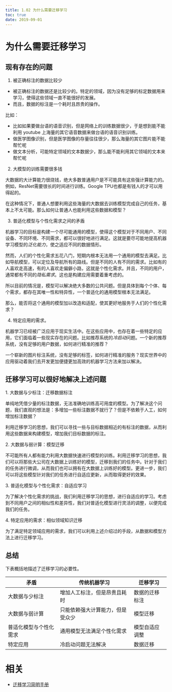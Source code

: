 ```yaml
---
title: 1.02 为什么需要迁移学习
toc: true
date: 2019-09-01
---
```



# 为什么需要迁移学习

## 现有存在的问题


1. 被正确标注的数据比较少

- 被正确标注的数据还是比较少的。特定的领域，因为没有足够的标定数据用来学习，使得这些领域一直不能很好的发展。
- 而且，数据的标注是一个耗时且昂贵的操作。

比如：

- 比如如果要做台语的语音识别，但是网络上的训练数据很少，于是想到能不能利用 youtube 上海量的其它语音数据来做台语的语音识别训练。
- 做医学图像识别，但是医学图像的存量往往很少，那么海量的其它图片能不能帮忙呢
- 做文本分析，可能特定领域的文本数据少，那么能不能利用其它领域的文本来帮忙呢


2. 大模型的训练需要很多钱

大数据的大计算能力很烧钱，绝大多数普通用户是不可能具有这些强计算能力的。例如，ResNet需要很长的时间进行训练。Google
TPU也都是有钱人的才可以用得起的。

在这种情况下，普通人想要利用这些海量的大数据去训练模型完成自己的任务，基本上不太可能。那么如何让普通人也能利用这些数据和模型？


3. 普适化模型与个性化需求之间的矛盾

机器学习的目标是构建一个尽可能通用的模型，使得这个模型对于不同用户、不同设备、不同环境、不同需求，都可以很好地进行满足。这就是要尽可能地提高机器学习模型的*泛化能力*，使之适应不同的数据情形。

然而，人们的个性化需求五花八门，短期内根本无法用一个通用的模型去满足。比如导航模型，可以定位及导航所有的路线。但是不同的人有不同的需求。比如有的人喜欢走高速，有的人喜欢走偏僻小路，这就是个性化需求。并且，不同的用户，通常都有不同的*隐私需求*。这也是构建应用需要着重考虑的。

所以目前的情况是，模型可以解决绝大多数的公共问题。但是具体到每个个体、每个需求，都存在其唯一性和特异性，一个普适化的通用模型根本无法满足。

那么，能否将这个通用的模型加以改造和适配，使其更好地服务于人们的个性化需求？

4. 特定应用的需求。

机器学习已经被广泛应用于现实生活中。在这些应用中，也存在着一些特定的应用，它们面临着一些现实存在的问题。比如推荐系统的*冷启动*问题。一个新的推荐系统，没有足够的用户数据，如何进行精准的推荐？


一个崭新的图片标注系统，没有足够的标签，如何进行精准的服务？现实世界中的应用驱动着我们去开发更加便捷更加高效的机器学习方法来加以解决。


## 迁移学习可以很好地解决上述问题

​1. 大数据与少标注：迁移数据标注

单纯地凭借少量的标注数据，无法准确地训练高可用度的模型。为了解决这个问题，我们直观的想法是：多增加一些标注数据不就行了？但是不依赖于人工，如何增加标注数据？

利用迁移学习的思想，我们可以寻找一些与目标数据相近的有标注的数据，从而利用这些数据来构建模型，增加我们目标数据的标注。

​2. 大数据与弱计算：模型迁移

不可能所有人都有能力利用大数据快速进行模型的训练。利用迁移学习的思想，我们可以将那些大公司在大数据上训练好的模型，迁移到我们的任务中。针对于我们的任务进行微调，从而我们也可以拥有在大数据上训练好的模型。更进一步，我们可以将这些模型针对我们的任务进行自适应更新，从而取得更好的效果。

​3. 普适化模型与个性化需求：自适应学习

为了解决个性化需求的挑战，我们利用迁移学习的思想，进行自适应的学习。考虑到不同用户之间的相似性和差异性，我们对普适化模型进行灵活的调整，以便完成我们的任务。

​4. 特定应用的需求：相似领域知识迁移

为了满足特定领域应用的需求，我们可以利用上述介绍过的手段，从数据和模型方法上进行迁移学习。


## 总结

下表概括地描述了迁移学习的必要性。

| **矛盾**               | **传统机器学习**                 | **迁移学习**   |
| ---------------------- | -------------------------------- | -------------- |
| 大数据与少标注         | 增加人工标注，但是昂贵且耗时     | 数据的迁移标注 |
| 大数据与弱计算         | 只能依赖强大计算能力，但是受众少 | 模型迁移       |
| 普适化模型与个性化需求 | 通用模型无法满足个性化需求       | 模型自适应调整 |
| 特定应用               | 冷启动问题无法解决               | 数据迁移       |






# 相关

- [迁移学习简明手册](http://jd92.wang/assets/files/transfer_learning_tutorial_wjd.pdf)
